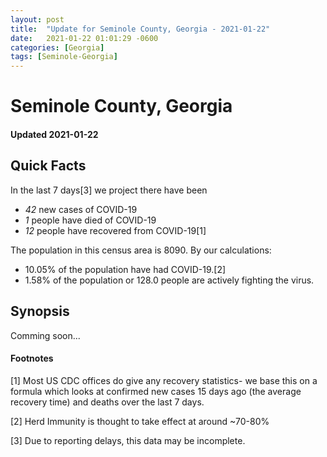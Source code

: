 ```yaml
---
layout: post
title:  "Update for Seminole County, Georgia - 2021-01-22"
date:   2021-01-22 01:01:29 -0600
categories: [Georgia]
tags: [Seminole-Georgia]
---
```


# Seminole County, Georgia
#### Updated 2021-01-22

## Quick Facts

In the last 7 days[3] we project there have been
- *42* new cases of COVID-19
- *1* people have died of COVID-19
- *12* people have recovered from COVID-19[1]

The population in this census area is 8090. By our calculations:
- 10.05% of the population have had COVID-19.[2]
- 1.58% of the population or 128.0 people are actively fighting the virus.

## Synopsis

Comming soon...


#### Footnotes

[1] Most US CDC offices do give any recovery statistics- we base this on a formula which looks at confirmed new cases
15 days ago (the average recovery time) and deaths over the last 7 days.

[2] Herd Immunity is thought to take effect at around ~70-80%

[3] Due to reporting delays, this data may be incomplete.
 
    